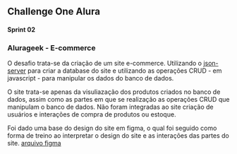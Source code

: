 ## Challenge One Alura 
#### Sprint 02

### Alurageek - E-commerce

O desafio trata-se da criação de um site e-commerce.
Utilizando o [json-server](https://github.com/typicode/json-server) para criar a database do site e utilizando as operações CRUD - em javascript - para manipular os dados do banco de dados.

O site trata-se apenas da visuliazação dos produtos criados no banco de dados, assim como as partes em que se realização as operações CRUD que manipulam o banco de dados. Não foram integradas ao site criação de usuários e interações de compra de produtos ou estoque.

Foi dado uma base do design do site em figma, o qual foi seguido como forma de treino ao interpretar o design do site e as interações das partes do site.
[arquivo figma](https://www.figma.com/file/itJpWbvHxSUcUeMPy1lmof/AluraGeek?node-id=0%3A1)